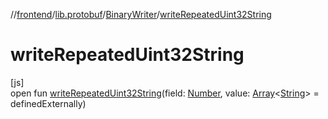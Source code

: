 //[frontend](../../../index.md)/[lib.protobuf](../index.md)/[BinaryWriter](index.md)/[writeRepeatedUint32String](write-repeated-uint32-string.md)

# writeRepeatedUint32String

[js]\
open fun [writeRepeatedUint32String](write-repeated-uint32-string.md)(field: [Number](https://kotlinlang.org/api/latest/jvm/stdlib/kotlin/-number/index.html), value: [Array](https://kotlinlang.org/api/latest/jvm/stdlib/kotlin/-array/index.html)&lt;[String](https://kotlinlang.org/api/latest/jvm/stdlib/kotlin/-string/index.html)&gt; = definedExternally)
